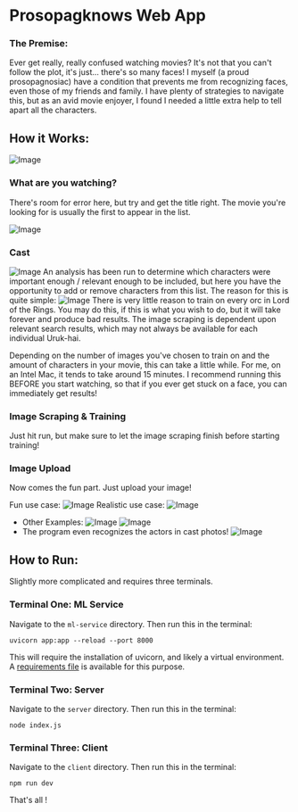 # Prosopagknows Web App

### The Premise:
Ever get really, really confused watching movies? It's not that you can't follow the plot, it's just... there's so many faces! I myself (a proud prosopagnosiac) have a condition that prevents me from recognizing faces, even those of my friends and family. I have plenty of strategies to navigate this, but as an avid movie enjoyer, I found I needed a little extra help to tell apart all the characters. 

## How it Works:
![Image](./readme_images/search.png)

### What are you watching?
There's room for error here, but try and get the title right. The movie you're looking for is usually the first to appear in the list.

![Image](./readme_images/search_results.png)

### Cast
![Image](./readme_images/cast.png)
An analysis has been run to determine which characters were important enough / relevant enough to be included, but here you have the opportunity to add or remove characters from this list. The reason for this is quite simple:
![Image]('./readme_images/uruk-hai.png)
There is very little reason to train on every orc in Lord of the Rings. You may do this, if this is what you wish to do, but it will take forever and produce bad results. The image scraping is dependent upon relevant search results, which may not always be available for each individual Uruk-hai.


Depending on the number of images you've chosen to train on and the amount of characters in your movie, this can take a little while. For me, on an Intel Mac, it tends to take around 15 minutes. I recommend running this BEFORE you start watching, so that if you ever get stuck on a face, you can immediately get results!

### Image Scraping & Training
Just hit run, but make sure to let the image scraping finish before starting training!

### Image Upload
Now comes the fun part. Just upload your image!

Fun use case:
![Image](./readme_images/dune1.png)
Realistic use case:
![Image](./readme_images/dune2.png)

- Other Examples:
![Image](./readme_images/SinnersPoster.png)
![Image](./readme_images/council_of_elrond.png)
- The program even recognizes the actors in cast photos!
![Image](./readme_images/lotr_cast.png)

## How to Run:

Slightly more complicated and requires three terminals.

### Terminal One: ML Service
Navigate to the `ml-service` directory. Then run this in the terminal:
```shell
uvicorn app:app --reload --port 8000
```
This will require the installation of uvicorn, and likely a virtual environment. A [requirements file](./requirements.txt) is available for this purpose.

### Terminal Two: Server
Navigate to the `server` directory. Then run this in the terminal:
```shell
node index.js
```

### Terminal Three: Client
Navigate to the `client` directory. Then run this in the terminal:
```shell
npm run dev
```

That's all !